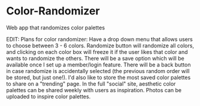 # Color-Randomizer
Web app that randomizes color palettes

EDIT: Plans for color randomizer: 
Have a drop down menu that allows users to choose between 3 - 6 colors. 
Randomize button will randomize all colors, and clicking on each color box will freeze it if the user likes that color and wants to randomize the others. 
There will be a save option which will be available once I set up a member/login feature. 
There will be a back button in case randomize is accidentally selected (the previous random order will be stored, but just one!). 
I'd also like to store the most saved color palettes to share on a "trending" page. 
In the full "social" site, aesthetic color palettes can be shared weekly with users as inspiration. 
Photos can be uploaded to inspire color palettes. 

